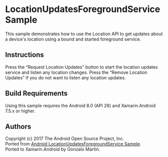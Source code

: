 LocationUpdatesForegroundService Sample
=======================================

This sample demonstrates how to use the Location API to get updates about a device's location using a bound and started foreground service.

Instructions
------------

Press the “Request Location Updates” button to start the location updates service and listen any location changes.
Press the “Remove Location Updates” if you do not want to listen any location updates.


Build Requirements
------------------
Using this sample requires the Android 8.0 (API 26) and Xamarin.Android 7.5.x or higher.


Authors
-------
Copyright (c) 2017 The Android Open Source Project, Inc.  
Ported from [Android LocationUpdatesForegroundService Sample](https://github.com/googlesamples/android-play-location/tree/master/LocationUpdatesForegroundService).  
Ported to Xamarin.Android by Gonzalo Martin.
